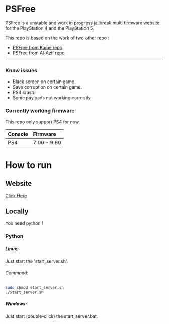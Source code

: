 # PSFree
PSFree is a unstable and work in progress jailbreak multi firmware website for the PlayStation 4 and the PlayStation 5.

This repo is based on the work of two other repo :
- [PSFree from Kame repo](https://github.com/kmeps4/PSFree) 
- [PSFree from Al-Azif repo](https://github.com/Al-Azif/psfree-lapse)
  
___

### Know issues
- Black screen on certain game.
- Save corruption on certain game.
- PS4 crash.
- Some payloads not working correctly.

### Currently working firmware

This repo only support PS4 for now.


| Console | Firmware |
|:------ |:----------|
| PS4 | 7.00 - 9.60 |


# How to run

## Website
[Click Here](https:/husseiinr.github.io/9)

## Locally

You need python !

### Python
##### Linux:
Just start the 'start_server.sh'.

###### Command:
```bash
sudo chmod start_server.sh
./start_server.sh
```
##### Windows:
Just start (double-click) the start_server.bat.
